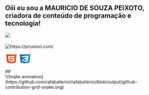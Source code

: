 ## Oiii eu sou a MAURICIO DE SOUZA PEIXOTO, criadora de conteúdo de programação e tecnologia!
<div align="direct">
  <img height="180em" src="https://github-readme-stats.vercel.app/api?username=mauriciosouzzapeixoto&show=Dark"/></div>
<br>
<div align="direct">
<img align="right" alt="" height="150" style="border-radius:50px;" src="<a href="https://picasion.com/">
<img src="https://i.picasion.com/pic91/ad41067acb40f02d3d659c400bd41b4d.gif" width="90" height="90" border="0" alt="https://picasion.com/" /></a><br/>
</div>
<div style="display: inline_block"><br>
  <img align="center" alt="Rafa-HTML" height="30" width="40" src="https://raw.githubusercontent.com/devicons/devicon/master/icons/html5/html5-original.svg">
  <img align="center" alt="Rafa-CSS" height="30" width="40" src="https://raw.githubusercontent.com/devicons/devicon/master/icons/css3/css3-original.svg">
<!--
  <img align="center" alt="Rafa-Js" height="30" width="40" src="https://raw.githubusercontent.com/devicons/devicon/master/icons/javascript/javascript-plain.svg">
  <img align="center" alt="Rafa-Ts" height="30" width="40" src="https://raw.githubusercontent.com/devicons/devicon/master/icons/typescript/typescript-plain.svg">
  <img align="center" alt="Rafa-React" height="30" width="40" src="https://raw.githubusercontent.com/devicons/devicon/master/icons/react/react-original.svg">
  <img align="center" alt="Rafa-Python" height="30" width="40" src="https://raw.githubusercontent.com/devicons/devicon/master/icons/python/python-original.svg">
  <img align="center" alt="Rafa-Csharp" height="30" width="40" src="https://raw.githubusercontent.com/devicons/devicon/master/icons/csharp/csharp-original.svg">-->
  <br><br> 
</div>  
  ##  
<div> 
  ![Snake animation](https://github.com/rafaballerini/rafaballerini/blob/output/github-contribution-grid-snake.svg)
 
</div>
